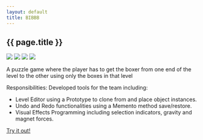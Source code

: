 ```yaml
---
layout: default
title: BIBBB
---
```

## {{ page.title }}

![]("/files/images/BIBBB_1.jpg") ![]("/files/images/BIBBB_2.jpg")
![]("/files/images/BIBBB_3.jpg") ![]("/files/images/BIBBB_4.jpg")

A puzzle game where the player has to get the boxer from one end of the level to the other using only the boxes in that level

Responsibilities:
Developed tools for the team including:
+ Level Editor using a Prototype to clone from and place object instances.
+ Undo and Redo functionalities using a Memento method save/restore.
+ Visual Effects Programming including selection indicators, gravity and magnet forces. 

[Try it out!]("http://games.digipen.edu/downloads/bibbb")

